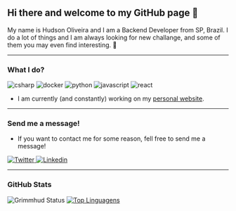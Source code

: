 ## Hi there and welcome to my GitHub page 👋

My name is Hudson Oliveira and I am a Backend Developer from SP, Brazil. I do a lot of things and I am always looking for new challange, and some of them you may even find interesting. 🤞

---

### What I do?
<p>
  <img alt="csharp" src="https://img.shields.io/badge/C%23-239120?logo=c-sharp&logoColor=white&style=for-the-badge" />
  <img alt="docker" src="https://img.shields.io/badge/Docker-2496ED?logo=docker&logoColor=white&style=for-the-badge" />
  <img alt="python" src="https://img.shields.io/badge/Python-F7DF1E?logo=python&logoColor=white&style=for-the-badge" />
  <img alt="javascript" src="https://img.shields.io/badge/JavaScript-F7DF1E?logo=javascript&logoColor=white&style=for-the-badge" />
  <img alt="react" src="https://img.shields.io/badge/React-61DAFB?logo=react&logoColor=white&style=for-the-badge" />
</p>

- I am currently (and constantly) working on my <a href="https://grimmhud.com">personal website</a>.

---

### Send me a message!
- If you want to contact me for some reason, fell free to send me a message!

<p>
  <a href="https://twitter.com/grimmhud">
    <img
      alt="Twitter"
      src="https://img.shields.io/badge/Twitter-1DA1F2?logo=twitter&logoColor=white&style=for-the-badge"
    />
  </a>
  </a>
  <a href="https://www.linkedin.com/in/grimmhud/">
    <img
      alt="Linkedin"
      src="https://img.shields.io/badge/linkedin-0077B5?logo=linkedin&logoColor=white&style=for-the-badge"
    />
  </a>
</p>

---

### GitHub Stats
![Grimmhud Status](https://github-readme-stats.vercel.app/api?username=grimmhud&layout=compact&show_icons=true&theme=tokyonight) [![Top Linguagens](https://github-readme-stats.vercel.app/api/top-langs/?username=grimmhud&layout=compact&theme=tokyonight)](https://github.com/anuraghazra/github-readme-stats)
